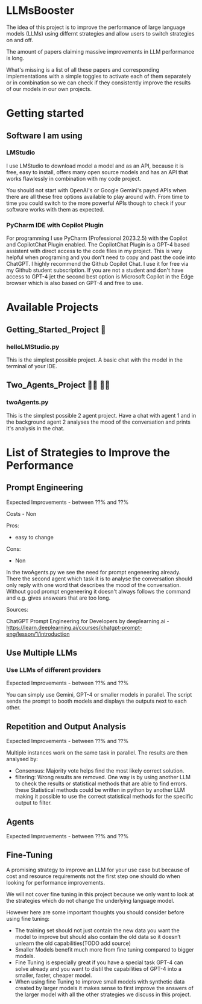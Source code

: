 # LLMsBooster

The idea of this project is to improve the performance of large language models (LLMs) using differnt strategies and allow users to switch strategies on and off.

The amount of papers claiming massive improvements in LLM performance is long.

What's missing is a list of all these papers and corresponding implementations with a simple toggles to activate each of them separately or in combination so we can check if they consistently improve the results of our models in our own projects.

# Getting started 

## Software I am using

### LMStudio
I use LMStudio to download model a model and as an API, because it is free, easy to install, offers many open source models and has an API that works flawlessly in combination with my code project.

You should not start with OpenAI's or Google Gemini's payed APIs when there are all these free options available to play around with. 
From time to time you could switch to the more powerful APIs though to check if your software works with them as expected.

### PyCharm IDE with Copilot Plugin
For programming I use PyCharm (Professional 2023.2.5) with the Copilot and CopilotChat Plugin enabled. The CopilotChat Plugin is a GPT-4 based assistent with direct access to the code files in my project. This is very helpful when programing and you don't need to copy and past the code into ChatGPT. I highly recommend the Github Copilot Chat. I use it for free via my Github student subscription. If you are not a student and don't have access to GPT-4 jet the second best option is Microsoft Copilot in the Edge browser which is also based on GPT-4 and free to use.

# Available Projects

## Getting_Started_Project 👶

### helloLMStudio.py 
This is the simplest possible project. A basic chat with the model in the terminal of your IDE. 

## Two_Agents_Project 🦾🤖 🦾🤖

### twoAgents.py
This is the simplest possible 2 agent project. Have a chat with agent 1 and in the background agent 2 analyses the mood of the conversation and prints it's analysis in the chat. 

# List of Strategies to Improve the Performance

## Prompt Engineering

Expected Improvements - between ??% and ??%

Costs - Non

Pros:
- easy to change

Cons:
- Non

In the twoAgents.py we see the need for prompt engeneering already. There the second agent which task it is to analyse the conversation should only reply with one word that describes the mood of the conversation. Without good prompt engeneering it doesn't always follows the command and e.g. gives answears that are too long.

Sources:

ChatGPT Prompt Engineering for Developers by deeplearning.ai - https://learn.deeplearning.ai/courses/chatgpt-prompt-eng/lesson/1/introduction

## Use Multiple LLMs

### Use LLMs of different providers

Expected Improvements - between ??% and ??%

You can simply use Gemini, GPT-4 or smaller models in parallel. The script sends the prompt to booth models and displays the outputs next to each other.

## Repetition and Output Analysis

Expected Improvements - between ??% and ??%

Multiple instances work on the same task in parallel. The results are then analysed by:

- Consensus: Majority vote helps find the most likely correct solution.
- filtering: Wrong results are removed. One way is by using another LLM to check the results or statistical methods that are able to find errors. these Statistical methods could be written in python by another LLM making it possible to use the correct statistical methods for the specific output to filter.



## Agents

Expected Improvements - between ??% and ??%


## Fine-Tuning

A promising strategy to improve an LLM for your use case but because of cost and resource requirements not the first step one should do when looking for performance improvements.

We will not cover fine tuning in this project because we only want to look at the strategies which do not change the underlying language model.

However here are some important thoughts you should consider before using fine tuning:
- The training set should not just contain the new data you want the model to improve but should also contain the old data so it doesn’t unlearn the old capabilities(TODO add source)
- Smaller Models benefit much more from fine tuning compared to bigger models.
- Fine Tuning is especially great if you have a special task GPT-4 can solve already and you want to distil the capabilities of GPT-4 into a smaller, faster, cheaper model.
- When using fine Tuning to improve small models with synthetic data created by larger models it makes sense to first improve the answers of the larger model with all the other strategies we discuss in this project.



